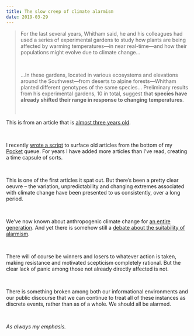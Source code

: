 ```yaml
---
title: The slow creep of climate alarmism
date: 2019-03-29
---
```


<!--kg-card-begin: html--><blockquote><p>For the last several years, Whitham said, he and his colleagues had used a series of experimental gardens to study how plants are being affected by warming temperatures—in near real-time—and how their populations might evolve due to climate change&#8230;</p><br>
<p>&#8230;In these gardens, located in various ecosystems and elevations around the Southwest—from deserts to alpine forests—Whitham planted different genotypes of the same species&#8230; Preliminary results from his experimental gardens, 10 in total, suggest that <strong>species have already shifted their range in response to changing temperatures</strong>.</p><br></blockquote>
<p>This is from an article that is <a href="http://nautil.us/blog/this-man-is-genetically-altering-ecosystems-to-save-them-from-climate-change" target="_blank" rel="noopener noreferrer">almost three years old</a>.</p><br>
<p>I recently <a href="https://github.com/joshnicholas/Send-email-with-random-pocket-articles" target="_blank" rel="noopener noreferrer">wrote a script</a> to surface old articles from the bottom of my <a href="https://getpocket.com" target="_blank" rel="noopener noreferrer">Pocket</a> queue. For years I have added more articles than I&#8217;ve read, creating a time capsule of sorts.</p><br>
<p>This is one of the first articles it spat out. But there&#8217;s been a pretty clear oeuvre &#8211; the variation, unpredictability and changing extremes associated with climate change have been presented to us consistently, over a long period.</p><br>
<p>We&#8217;ve now known about anthropogenic climate change for <a href="https://annotations.joshnicholas.com/2019/03/13/for-all-the.html" target="_blank" rel="noopener noreferrer">an entire generation</a>. And yet there is somehow still a <a href="https://overcast.fm/+QLhU25P8o" target="_blank" rel="noopener noreferrer">debate about th</a><a href="https://overcast.fm/+QLhU25P8o">e suitability</a><a href="https://overcast.fm/+QLhU25P8o" target="_blank" rel="noopener noreferrer"> of alarmism</a>.</p><br>
<p>There will of course be winners and losers to whatever action is taken, making resistance and motivated scepticism completely rational. But the clear lack of panic among those not already directly affected is not.</p><br>
<p>There is something broken among both our informational environments and our public discourse that we can continue to treat all of these instances as discrete events, rather than as of a whole. We should all be alarmed.</p><br>
<p><em>As always my emphasis.</em></p><br>
<!--kg-card-end: html-->
